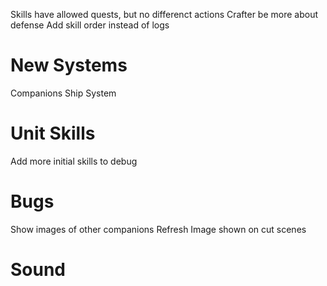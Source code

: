 


Skills have allowed quests, but no differenct actions
Crafter be more about defense
Add skill order instead of logs


# New Systems

Companions Ship System

# Unit Skills
Add more initial skills to debug

# Bugs
Show images of other companions
Refresh Image shown on cut scenes

# Sound


